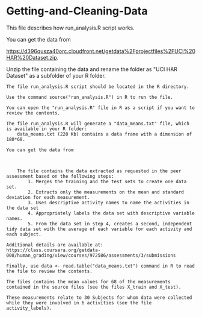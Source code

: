 Getting-and-Cleaning-Data
=========================
This file describes how run_analysis.R script works.

You can get the data from 

https://d396qusza40orc.cloudfront.net/getdata%2Fprojectfiles%2FUCI%20HAR%20Dataset.zip.

Unzip the file containing the data and rename the folder as "UCI HAR Dataset" as a subfolder of your R folder.
    
    The file run_analysis.R script should be located in the R directory.
    
    Use the command source("run_analysis.R") in R to run the file.
    
    You can open the "run_analysis.R" file in R as a script if you want to review the contents.
    
    The file run_analysis.R will generate a "data_means.txt" file, which is available in your R folder:
        data_means.txt (220 Kb) contains a data frame with a dimension of 180*68.

    You can get the data from 
    

        
        The file contains the data extracted as requested in the peer assessment based on the following steps:
            1. Merges the training and the test sets to create one data set.
            2. Extracts only the measurements on the mean and standard deviation for each measurement. 
            3. Uses descriptive activity names to name the activities in the data set
            4. Appropriately labels the data set with descriptive variable names. 
            5. From the data set in step 4, creates a second, independent tidy data set with the average of each variable for each activity and each subject.
   
    Additional details are available at: 
    https://class.coursera.org/getdata-008/human_grading/view/courses/972586/assessments/3/submissions
    
    Finally, use data <- read.table("data_means.txt") command in R to read the file to review the contents.
    
    The files contains the mean values for 68 of the measurements contained in the source files (see the files X_train and X_test).
    
    These measurements relate to 30 Subjects for whom data were collected while they were involved in 6 activities (see the file activity_labels).
  

